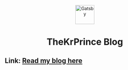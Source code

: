 <p align="center">
  <a href="https://www.gatsbyjs.com">
    <img alt="Gatsby" src="https://www.gatsbyjs.com/Gatsby-Monogram.svg" width="60" />
  </a>
</p>
<h1 align="center">
  TheKrPrince Blog
</h1>

## Link: [Read my blog here](https://blog.thekrprince.com/)
